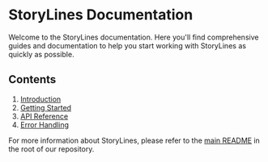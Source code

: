 # StoryLines Documentation

Welcome to the StoryLines documentation. Here you'll find comprehensive guides and documentation to help you start working with StoryLines as quickly as possible.

## Contents

<!-- 6. [Development](development.md)
7. [Deployment](deployment.md) -->
<!-- 8. [Contributing](contributing.md) -->
<!-- 4. [User Guide](user-guide.md) -->
<!-- 9. [Troubleshooting](troubleshooting.md)
10. [FAQs](faqs.md)
11. [Changelog](changelog.md) -->

1. [Introduction](introduction.md)
2. [Getting Started](getting-started.md)
5. [API Reference](api-reference.md)
6. [Error Handling](error-handling.md)


For more information about StoryLines, please refer to the [main README](../README.md) in the root of our repository.